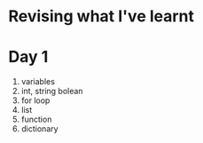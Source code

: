 # Revising what I've learnt

# Day 1
1. variables
2. int, string bolean
3. for loop
4. list
5. function
6. dictionary